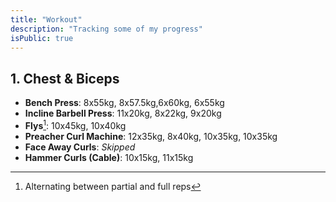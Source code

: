```yaml
---
title: "Workout"
description: "Tracking some of my progress"
isPublic: true
---
```


## 1. Chest & Biceps
* **Bench Press**:
  8x55kg, 8x57.5kg,6x60kg, 6x55kg
* **Incline Barbell Press**:
  11x20kg, 8x22kg, 9x20kg
* **Flys**[^1]: 10x45kg, 10x40kg
* **Preacher Curl Machine**: 12x35kg, 8x40kg, 10x35kg, 10x35kg
* **Face Away Curls**: *Skipped*
* **Hammer Curls (Cable)**: 10x15kg, 11x15kg

[^1]: Alternating between partial and full reps
